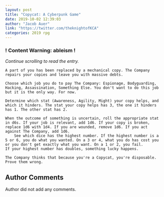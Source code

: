 ```yaml
---
layout: post
title: "Copycat: A Cyberpunk Game"
date: 2019-10-02 12:39:03
author: "Jacob Auer"
link: "https://twitter.com/theknightofKCA"
categories: 2019 rpg
---
```

<div id="warning"><div id="content"><h3><strong>! Content Warning: ableism !</strong></h3><i>Continue scrolling to read the entry.</i></div></div>
 
```
A part of you has been replaced by a mechanical copy. The Company repairs your copies and leave you with massive debts.

Choose which job you do to pay The Company: Espionage, Bodyguarding, Hacking, Assassination, Something Else. You don't want to do this job but it is the only way. For now.

Determine which stat (Awareness, Agility, Might) your copy helps, and which it hinders. The stat your copy helps has 3, the one it hinders has 1. The other stat has 2.

When the outcome of something is uncertain, roll the appropriate stat in d6s. If your job is relevant, add 1d6. If your copy is broken, replace 1d6 with 1d4. If you are wounded, remove 1d6. If you act against The Company, add 1d6.
	See which dice has the highest number. If the highest number is a 5 or 6, you do what you wanted. On a 3 or 4, what you do has cost you or you don't get exactly what you want. On a 1 or 2, you fail. 
If your highest number has doubles, something lucky happens.

The Company thinks that because you're a Copycat, you're disposable. Prove them wrong.
```
## Author Comments
Author did not add any comments.
